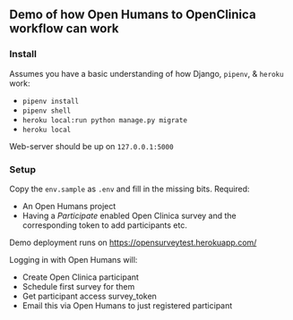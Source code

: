 ## Demo of how Open Humans to OpenClinica workflow can work

### Install

Assumes you have a basic understanding of how Django, `pipenv`, & `heroku` work:

- `pipenv install`
- `pipenv shell`
- `heroku local:run python manage.py migrate`
- `heroku local`

Web-server should be up on `127.0.0.1:5000`

### Setup

Copy the `env.sample` as `.env` and fill in the missing bits. Required:
- An Open Humans project
- Having a _Participate_ enabled Open Clinica survey and the corresponding token to add participants etc.

Demo deployment runs on https://opensurveytest.herokuapp.com/

Logging in with Open Humans will:
- Create Open Clinica participant
- Schedule first survey for them
- Get participant access survey_token
- Email this via Open Humans to just registered participant
